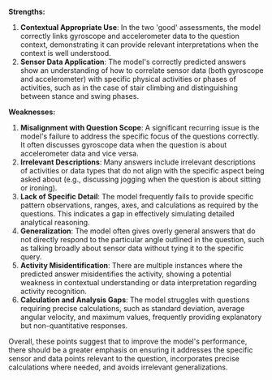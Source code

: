 **Strengths:**
1. **Contextual Appropriate Use**: In the two 'good' assessments, the model correctly links gyroscope and accelerometer data to the question context, demonstrating it can provide relevant interpretations when the context is well understood.
2. **Sensor Data Application**: The model's correctly predicted answers show an understanding of how to correlate sensor data (both gyroscope and accelerometer) with specific physical activities or phases of activities, such as in the case of stair climbing and distinguishing between stance and swing phases.

**Weaknesses:**
1. **Misalignment with Question Scope**: A significant recurring issue is the model's failure to address the specific focus of the questions correctly. It often discusses gyroscope data when the question is about accelerometer data and vice versa.
2. **Irrelevant Descriptions**: Many answers include irrelevant descriptions of activities or data types that do not align with the specific aspect being asked about (e.g., discussing jogging when the question is about sitting or ironing).
3. **Lack of Specific Detail**: The model frequently fails to provide specific pattern observations, ranges, axes, and calculations as required by the questions. This indicates a gap in effectively simulating detailed analytical reasoning.
4. **Generalization**: The model often gives overly general answers that do not directly respond to the particular angle outlined in the question, such as talking broadly about sensor data without tying it to the specific query.
5. **Activity Misidentification**: There are multiple instances where the predicted answer misidentifies the activity, showing a potential weakness in contextual understanding or data interpretation regarding activity recognition.
6. **Calculation and Analysis Gaps**: The model struggles with questions requiring precise calculations, such as standard deviation, average angular velocity, and maximum values, frequently providing explanatory but non-quantitative responses.

Overall, these points suggest that to improve the model's performance, there should be a greater emphasis on ensuring it addresses the specific sensor and data points relevant to the question, incorporates precise calculations where needed, and avoids irrelevant generalizations.